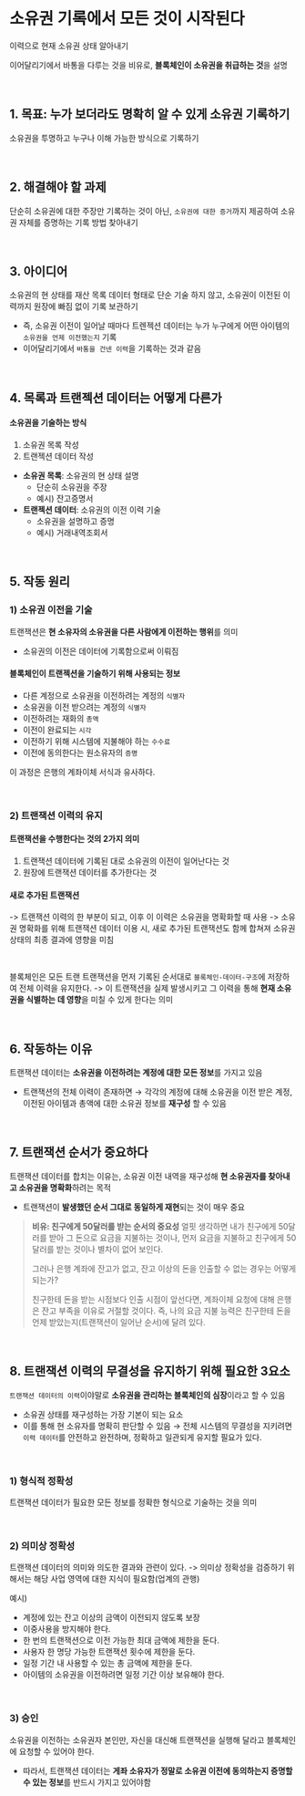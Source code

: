 # 소유권 기록에서 모든 것이 시작된다

이력으로 현재 소유권 상태 알아내기

이어달리기에서 바통을 다루는 것을 비유로, **블록체인이 소유권을 취급하는 것**을 설명

<br>

## 1. 목표: 누가 보더라도 명확히 알 수 있게 소유권 기록하기

소유권을 투명하고 누구나 이해 가능한 방식으로 기록하기

<br>

## 2. 해결해야 할 과제

단순히 소유권에 대한 주장만 기록하는 것이 아닌, `소유권에 대한 증거`까지 제공하여 소유권 자체를 증명하는 기록 방법 찾아내기

<br>

## 3. 아이디어

소유권의 현 상태를 재산 목록 데이터 형태로 단순 기술 하지 않고, 소유권이 이전된 이력까지 원장에 빠짐 없이 기록 보관하기

- 즉, 소유권 이전이 일어날 때마다 트렌젝션 데이터는 누가 누구에게 어떤 아이템의 `소유권을 언제 이전했는지` 기록
- 이어달리기에서 `바통을 건넨 이력`을 기록하는 것과 같음

<br>

## 4. 목록과 트랜젝션 데이터는 어떻게 다른가

#### 소유권을 기술하는 방식

1. 소유권 목록 작성
2. 트랜젝션 데이터 작성

- **소유권 목록**: 소유권의 현 상태 설명
  - 단순히 소유권을 주장
  - 예시) 잔고증명서
- **트랜젝션 데이터**: 소유권의 이전 이력 기술
  - 소유권을 설명하고 증명
  - 예시) 거래내역조회서

<br>

## 5. 작동 원리

### 1) 소유권 이전을 기술

트랜잭션은 **현 소유자의 소유권을 다른 사람에게 이전하는 행위**를 의미

- 소유권의 이전은 데이터에 기록함으로써 이뤄짐

#### 블록체인이 트랜젝션을 기술하기 위해 사용되는 정보

- 다른 계정으로 소유권을 이전하려는 계정의 `식별자`
- 소유권을 이전 받으려는 계정의 `식별자`
- 이전하려는 재화의 `총액`
- 이전이 완료되는 `시각`
- 이전하기 위해 시스템에 지불해야 하는 `수수료`
- 이전에 동의한다는 원소유자의 `증명`

이 과정은 은행의 계좌이체 서식과 유사하다.

<br>

### 2) 트랜잭션 이력의 유지

#### 트랜잭션을 수행한다는 것의 2가지 의미

1. 트랜잭션 데이터에 기록된 대로 소유권의 이전이 일어난다는 것
2. 원장에 트랜잭션 데이터를 추가한다는 것
   <br>

#### 새로 추가된 트랜잭션

-> 트랜잭션 이력의 한 부분이 되고, 이후 이 이력은 소유권을 명확화할 때 사용
-> 소유권 명확화를 위해 트랜잭션 데이터 이용 시, 새로 추가된 트랜잭션도 함께 합쳐져 소유권 상태의 최종 결과에 영향을 미침

<br>

블록체인은 모든 트랜 트랜잭션을 먼저 기록된 순서대로 `블록체인-데이터-구조`에 저장하여 전체 이력을 유지한다.
-> 이 트랜잭션을 실제 발생시키고 그 이력을 통해 **현재 소유권을 식별하는 데 영향**을 미칠 수 있게 한다는 의미

<br>

## 6. 작동하는 이유

트랜잭션 데이터는 **소유권을 이전하려는 계정에 대한 모든 정보**를 가지고 있음

- 트랜잭션의 전체 이력이 존재하면
  → 각각의 계정에 대해 소유권을 이전 받은 계정, 이전된 아이템과 총액에 대한 소유권 정보를 **재구성** 할 수 있음

  <br>

## 7. 트랜잭션 순서가 중요하다

트랜잭션 데이터를 합치는 이유는, 소유권 이전 내역을 재구성해 **현 소유권자를 찾아내고 소유권을 명확화**하려는 목적

- 트랜잭션이 **발생했던 순서 그대로 동일하게 재현**되는 것이 매우 중요

> **비유: 친구에게 50달러를 받는 순서의 중요성**
> 얼핏 생각하면 내가 친구에게 50달러를 받아 그 돈으로 요금을 지불하는 것이나, 먼저 요금을 지불하고 친구에게 50달러를 받는 것이나 별차이 없어 보인다.
>
> 그러나 은행 계좌에 잔고가 없고, 잔고 이상의 돈을 인출할 수 없는 경우는 어떻게 되는가?
>
> 친구한테 돈을 받는 시점보다 인출 시점이 앞선다면, 계좌이체 요청에 대해 은행은 잔고 부족을 이유로 거절할 것이다. 즉, 나의 요금 지불 능력은 친구한테 돈을 언제 받았는지(트랜잭션이 일어난 순서)에 달려 있다.

<br>

## 8. 트랜잭션 이력의 무결성을 유지하기 위해 필요한 3요소

`트랜잭션 데이터의 이력`이야말로 **소유권을 관리하는 블록체인의 심장**이라고 할 수 있음

- 소유권 상태를 재구성하는 가장 기본이 되는 요소
- 이를 통해 현 소유자를 명확히 판단할 수 있음
  → 전체 시스템의 무결성을 지키려면 `이력 데이터`를 안전하고 완전하며, 정확하고 일관되게 유지할 필요가 있다.

<br>

### 1) 형식적 정확성

트랜잭션 데이터가 필요한 모든 정보를 정확한 형식으로 기술하는 것을 의미

<br>

### 2) 의미상 정확성

트랜잭션 데이터의 의미와 의도한 결과와 관련이 있다.
-> 의미상 정확성을 검증하기 위해서는 해당 사업 영역에 대한 지식이 필요함(업계의 관행)

예시)

- 계정에 있는 잔고 이상의 금액이 이전되지 않도록 보장
- 이중사용을 방지해야 한다.
- 한 번의 트랜잭션으로 이전 가능한 최대 금액에 제한을 둔다.
- 사용자 한 명당 가능한 트랜잭션 횟수에 제한을 둔다.
- 일정 기간 내 사용할 수 있는 총 금액에 제한을 둔다.
- 아이템의 소유권을 이전하려면 일정 기간 이상 보유해야 한다.

<br>

### 3) 승인

소유권을 이전하는 소유권자 본인만, 자신을 대신해 트랜잭션을 실행해 달라고 블록체인에 요청할 수 있어야 한다.

- 따라서, 트랜잭션 데이터는 **게좌 소유자가 정말로 소유권 이전에 동의하는지 증명할 수 있는 정보**를 반드시 가지고 있어야함
